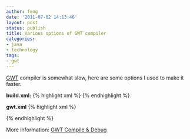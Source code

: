 ```yaml
---
author: feng
date: '2011-07-02 14:13:46'
layout: post
status: publish
title: Various options of GWT compiler
categories:
- java
- technology
tags:
- gwt
---
```


[GWT](http://code.google.com/webtoolkit/) compiler is somewhat slow,
here are some options I used to make it faster.

**build.xml:**
{% highlight xml %}
   <property name="gwt.args"  value="-compileReport-localWorkers 4
                              -XdisableClassMetadata -XdisableCastChecking" />
{% endhighlight %}

**gwt.xml**
{% highlight xml %}
   <set-property name="user.agent" value="safari,gecko_8"/>
   <!--only compile for chrome, firefox-->
   <set-property name="compiler.stackMode" value="strip"/>
   <!--removes client-side stack trace info (can reduce size up to 15%)-->
   <set-configuration-property name="compiler.enum.obfuscate.names"
                               value="true" />
   <!-- only use if you're not using enums as String values -->
   <set-configuration-property name="CssResource.obfuscationPrefix"
                               value="empty" />
{% endhighlight %}

More information: [GWT Compile & Debug](http://code.google.com/webtoolkit/doc/latest/DevGuideCompilingAndDebugging.html)

